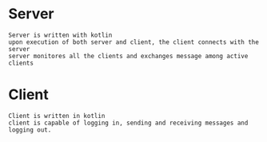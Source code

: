 # Server
	Server is written with kotlin
	upon execution of both server and client, the client connects with the server
	server monitores all the clients and exchanges message among active clients
# Client	
	Client is written in kotlin
	client is capable of logging in, sending and receiving messages and logging out.
